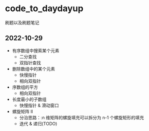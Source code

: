 # code_to_daydayup
刷题以及刷题笔记
## 2022-10-29
- 有序数组中搜索某个元素
  - 二分查找
  - 双指针查找
- 删除数组中的某个元素
  - 快慢指针
  - 相向双指针
- 序数组的平方
  - 相向双指针
- 长度最小的子数组
  - 快慢指针 & 滑动窗口
- 螺旋矩阵 II
  - 分治思路：:n 维矩阵的螺旋填充可以拆分为 n-1 个螺旋矩形的填充
  - 迭代 & 递归(TODO)

